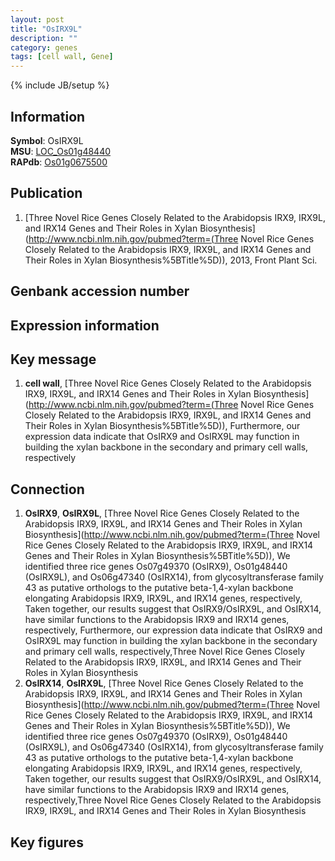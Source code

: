 ```yaml
---
layout: post
title: "OsIRX9L"
description: ""
category: genes
tags: [cell wall, Gene]
---
```

{% include JB/setup %}

## Information
__Symbol__: OsIRX9L  
__MSU__: [LOC_Os01g48440](http://rice.plantbiology.msu.edu/cgi-bin/ORF_infopage.cgi?orf=LOC_Os01g48440)  
__RAPdb__: [Os01g0675500](http://rapdb.dna.affrc.go.jp/viewer/gbrowse_details/irgsp1?name=Os01g0675500)  

## Publication
1. [Three Novel Rice Genes Closely Related to the Arabidopsis IRX9, IRX9L, and IRX14 Genes and Their Roles in Xylan Biosynthesis](http://www.ncbi.nlm.nih.gov/pubmed?term=(Three Novel Rice Genes Closely Related to the Arabidopsis IRX9, IRX9L, and IRX14 Genes and Their Roles in Xylan Biosynthesis%5BTitle%5D)), 2013, Front Plant Sci.

## Genbank accession number

## Expression information

## Key message
1. __cell wall__, [Three Novel Rice Genes Closely Related to the Arabidopsis IRX9, IRX9L, and IRX14 Genes and Their Roles in Xylan Biosynthesis](http://www.ncbi.nlm.nih.gov/pubmed?term=(Three Novel Rice Genes Closely Related to the Arabidopsis IRX9, IRX9L, and IRX14 Genes and Their Roles in Xylan Biosynthesis%5BTitle%5D)),  Furthermore, our expression data indicate that OsIRX9 and OsIRX9L may function in building the xylan backbone in the secondary and primary cell walls, respectively

## Connection
1. __OsIRX9__, __OsIRX9L__, [Three Novel Rice Genes Closely Related to the Arabidopsis IRX9, IRX9L, and IRX14 Genes and Their Roles in Xylan Biosynthesis](http://www.ncbi.nlm.nih.gov/pubmed?term=(Three Novel Rice Genes Closely Related to the Arabidopsis IRX9, IRX9L, and IRX14 Genes and Their Roles in Xylan Biosynthesis%5BTitle%5D)),  We identified three rice genes Os07g49370 (OsIRX9), Os01g48440 (OsIRX9L), and Os06g47340 (OsIRX14), from glycosyltransferase family 43 as putative orthologs to the putative beta-1,4-xylan backbone elongating Arabidopsis IRX9, IRX9L, and IRX14 genes, respectively, Taken together, our results suggest that OsIRX9/OsIRX9L, and OsIRX14, have similar functions to the Arabidopsis IRX9 and IRX14 genes, respectively, Furthermore, our expression data indicate that OsIRX9 and OsIRX9L may function in building the xylan backbone in the secondary and primary cell walls, respectively,Three Novel Rice Genes Closely Related to the Arabidopsis IRX9, IRX9L, and IRX14 Genes and Their Roles in Xylan Biosynthesis
2. __OsIRX14__, __OsIRX9L__, [Three Novel Rice Genes Closely Related to the Arabidopsis IRX9, IRX9L, and IRX14 Genes and Their Roles in Xylan Biosynthesis](http://www.ncbi.nlm.nih.gov/pubmed?term=(Three Novel Rice Genes Closely Related to the Arabidopsis IRX9, IRX9L, and IRX14 Genes and Their Roles in Xylan Biosynthesis%5BTitle%5D)),  We identified three rice genes Os07g49370 (OsIRX9), Os01g48440 (OsIRX9L), and Os06g47340 (OsIRX14), from glycosyltransferase family 43 as putative orthologs to the putative beta-1,4-xylan backbone elongating Arabidopsis IRX9, IRX9L, and IRX14 genes, respectively, Taken together, our results suggest that OsIRX9/OsIRX9L, and OsIRX14, have similar functions to the Arabidopsis IRX9 and IRX14 genes, respectively,Three Novel Rice Genes Closely Related to the Arabidopsis IRX9, IRX9L, and IRX14 Genes and Their Roles in Xylan Biosynthesis

## Key figures


